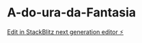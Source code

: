 # A-do-ura-da-Fantasia

[Edit in StackBlitz next generation editor ⚡️](https://stackblitz.com/~/github.com/anirutsolrak/A-do-ura-da-Fantasia)